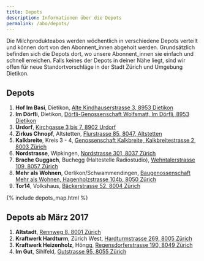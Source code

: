 ```yaml
---
title: Depots
description: Informationen über die Depots
permalink: /abo/depots/
---
```


Die Milchprodukteabos werden wöchentlich in verschiedene Depots verteilt und
können dort von den Abonnent_innen abgeholt werden. Grundsätzlich befinden sich
die Depots dort, wo unsere Abonnent_innen sie einfach und schnell erreichen.
Falls keines der Depots in deiner Nähe liegt, sind wir offen für neue
Standortvorschläge in der Stadt Zürich und Umgebung Dietikon.

## Depots

1. **Hof Im Basi**, Dietikon, [Alte Kindhauserstrasse 3, 8953 Dietikon](https://www.google.ch/maps/place/Alte+Kindhauserstrasse+3+8953+Dietikon+Switzerland)
1. **Im Dörfli**, Dietikon, [Dörfli-Genossenschaft Wolfsmatt, Im Dörfli, 8953 Dietikon](https://www.google.ch/maps/place/Im+Dörfli+27+8953+Dietikon+Switzerland)
1. **Urdorf**, [Kirchgasse 3 bis 7, 8902 Urdorf](https://www.google.ch/maps/place/Kirchgasse+3+8902+Urdorf+Switzerland)
1. **Zirkus Chnopf**, Altstetten, [Flurstrasse 85, 8047, Altstetten](https://www.google.ch/maps/place/Flurstrasse+85+8047+Altstetten+Switzerland)
1. **Kalkbreite**, Kreis 3 - 4, [Genossenschaft Kalkbreite, Kalkbreitestrasse 2, 8003 Zürich](https://www.google.ch/maps/place/Kalkbreitestrasse+2+8003+Zürich+Switzerland)
1. **Nordstrasse**, Wipkingen, [Nordstrasse 301, 8037 Zürich](https://www.google.ch/maps/place/Nordstrasse+301+8037+Zürich+Switzerland)
1. **Brache Guggach**, Buchegg (Haltestelle Radiostudio), [Wehntalerstrasse 109, 8057 Zürich](https://www.google.ch/maps/place/Wehntalerstrasse+109+8057+Zürich+Switzerland)
1. **Mehr als Wohnen**, Oerlikon/Schwammendingen, [Baugenossenschaft Mehr als Wohnen, Hagenholzstrasse 104b, 8050 Zürich](https://www.google.ch/maps/place/Hagenholzstrasse+104b+8050+Zürich+Switzerland)
1. **Tor14**, Volkshaus, [Bäckerstrasse 52, 8004 Zürich](https://www.google.ch/maps/place/Bäckerstrasse+52+8004+Zürich)

{% include depots_map.html %}


## Depots ab März 2017

1. **Altstadt**, [Rennweg 8, 8001 Zürich](https://www.google.ch/maps/place/Rennweg+8,+8001+Zürich)
1. **Kraftwerk Hardturm**, Zürich West, [Hardturmstrasse 269, 8005 Zürich](https://www.google.ch/maps/place/Hardturmstrasse+269,+8005+Zürich)
1. **Kraftwerk Heizenholz**, Höngg, [Regensdorferstrasse 190, 8049 Zürich](https://www.google.ch/maps/place/Regensdorferstrasse+190,+8049+Zürich)
1. **Im Gut**, Sihlfeld, [Gutstrasse 95, 8055 Zürich](https://www.google.ch/maps/place/Gutstrasse+95+8055+Zürich)

